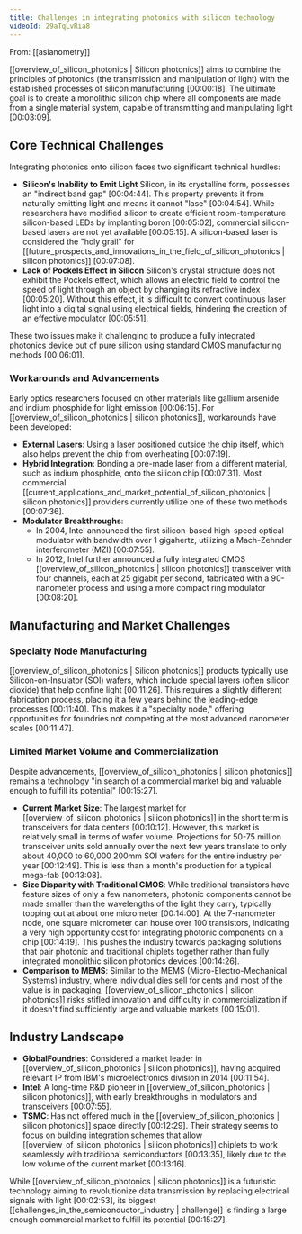 ```yaml
---
title: Challenges in integrating photonics with silicon technology
videoId: 29aTqLvRia8
---
```


From: [[asianometry]] <br/> 

[[overview_of_silicon_photonics | Silicon photonics]] aims to combine the principles of photonics (the transmission and manipulation of light) with the established processes of silicon manufacturing <a class="yt-timestamp" data-t="00:00:18">[00:00:18]</a>. The ultimate goal is to create a monolithic silicon chip where all components are made from a single material system, capable of transmitting and manipulating light <a class="yt-timestamp" data-t="00:03:09">[00:03:09]</a>.

## Core Technical Challenges

Integrating photonics onto silicon faces two significant technical hurdles:

*   **Silicon's Inability to Emit Light**
    Silicon, in its crystalline form, possesses an "indirect band gap" <a class="yt-timestamp" data-t="00:04:44">[00:04:44]</a>. This property prevents it from naturally emitting light and means it cannot "lase" <a class="yt-timestamp" data-t="00:04:54">[00:04:54]</a>. While researchers have modified silicon to create efficient room-temperature silicon-based LEDs by implanting boron <a class="yt-timestamp" data-t="00:05:02">[00:05:02]</a>, commercial silicon-based lasers are not yet available <a class="yt-timestamp" data-t="00:05:15">[00:05:15]</a>. A silicon-based laser is considered the "holy grail" for [[future_prospects_and_innovations_in_the_field_of_silicon_photonics | silicon photonics]] <a class="yt-timestamp" data-t="00:07:08">[00:07:08]</a>.
*   **Lack of Pockels Effect in Silicon**
    Silicon's crystal structure does not exhibit the Pockels effect, which allows an electric field to control the speed of light through an object by changing its refractive index <a class="yt-timestamp" data-t="00:05:20">[00:05:20]</a>. Without this effect, it is difficult to convert continuous laser light into a digital signal using electrical fields, hindering the creation of an effective modulator <a class="yt-timestamp" data-t="00:05:51">[00:05:51]</a>.

These two issues make it challenging to produce a fully integrated photonics device out of pure silicon using standard CMOS manufacturing methods <a class="yt-timestamp" data-t="00:06:01">[00:06:01]</a>.

### Workarounds and Advancements

Early optics researchers focused on other materials like gallium arsenide and indium phosphide for light emission <a class="yt-timestamp" data-t="00:06:15">[00:06:15]</a>. For [[overview_of_silicon_photonics | silicon photonics]], workarounds have been developed:

*   **External Lasers**: Using a laser positioned outside the chip itself, which also helps prevent the chip from overheating <a class="yt-timestamp" data-t="00:07:19">[00:07:19]</a>.
*   **Hybrid Integration**: Bonding a pre-made laser from a different material, such as indium phosphide, onto the silicon chip <a class="yt-timestamp" data-t="00:07:31">[00:07:31]</a>. Most commercial [[current_applications_and_market_potential_of_silicon_photonics | silicon photonics]] providers currently utilize one of these two methods <a class="yt-timestamp" data-t="00:07:36">[00:07:36]</a>.
*   **Modulator Breakthroughs**:
    *   In 2004, Intel announced the first silicon-based high-speed optical modulator with bandwidth over 1 gigahertz, utilizing a Mach-Zehnder interferometer (MZI) <a class="yt-timestamp" data-t="00:07:55">[00:07:55]</a>.
    *   In 2012, Intel further announced a fully integrated CMOS [[overview_of_silicon_photonics | silicon photonics]] transceiver with four channels, each at 25 gigabit per second, fabricated with a 90-nanometer process and using a more compact ring modulator <a class="yt-timestamp" data-t="00:08:20">[00:08:20]</a>.

## Manufacturing and Market Challenges

### Specialty Node Manufacturing

[[overview_of_silicon_photonics | Silicon photonics]] products typically use Silicon-on-Insulator (SOI) wafers, which include special layers (often silicon dioxide) that help confine light <a class="yt-timestamp" data-t="00:11:26">[00:11:26]</a>. This requires a slightly different fabrication process, placing it a few years behind the leading-edge processes <a class="yt-timestamp" data-t="00:11:40">[00:11:40]</a>. This makes it a "specialty node," offering opportunities for foundries not competing at the most advanced nanometer scales <a class="yt-timestamp" data-t="00:11:47">[00:11:47]</a>.

### Limited Market Volume and Commercialization

Despite advancements, [[overview_of_silicon_photonics | silicon photonics]] remains a technology "in search of a commercial market big and valuable enough to fulfill its potential" <a class="yt-timestamp" data-t="00:15:27">[00:15:27]</a>.

*   **Current Market Size**: The largest market for [[overview_of_silicon_photonics | silicon photonics]] in the short term is transceivers for data centers <a class="yt-timestamp" data-t="00:10:12">[00:10:12]</a>. However, this market is relatively small in terms of wafer volume. Projections for 50-75 million transceiver units sold annually over the next few years translate to only about 40,000 to 60,000 200mm SOI wafers for the entire industry per year <a class="yt-timestamp" data-t="00:12:49">[00:12:49]</a>. This is less than a month's production for a typical mega-fab <a class="yt-timestamp" data-t="00:13:08">[00:13:08]</a>.
*   **Size Disparity with Traditional CMOS**: While traditional transistors have feature sizes of only a few nanometers, photonic components cannot be made smaller than the wavelengths of the light they carry, typically topping out at about one micrometer <a class="yt-timestamp" data-t="00:14:00">[00:14:00]</a>. At the 7-nanometer node, one square micrometer can house over 100 transistors, indicating a very high opportunity cost for integrating photonic components on a chip <a class="yt-timestamp" data-t="00:14:19">[00:14:19]</a>. This pushes the industry towards packaging solutions that pair photonic and traditional chiplets together rather than fully integrated monolithic silicon photonics devices <a class="yt-timestamp" data-t="00:14:26">[00:14:26]</a>.
*   **Comparison to MEMS**: Similar to the MEMS (Micro-Electro-Mechanical Systems) industry, where individual dies sell for cents and most of the value is in packaging, [[overview_of_silicon_photonics | silicon photonics]] risks stifled innovation and difficulty in commercialization if it doesn't find sufficiently large and valuable markets <a class="yt-timestamp" data-t="00:15:01">[00:15:01]</a>.

## Industry Landscape

*   **GlobalFoundries**: Considered a market leader in [[overview_of_silicon_photonics | silicon photonics]], having acquired relevant IP from IBM's microelectronics division in 2014 <a class="yt-timestamp" data-t="00:11:54">[00:11:54]</a>.
*   **Intel**: A long-time R&D pioneer in [[overview_of_silicon_photonics | silicon photonics]], with early breakthroughs in modulators and transceivers <a class="yt-timestamp" data-t="00:07:55">[00:07:55]</a>.
*   **TSMC**: Has not offered much in the [[overview_of_silicon_photonics | silicon photonics]] space directly <a class="yt-timestamp" data-t="00:12:29">[00:12:29]</a>. Their strategy seems to focus on building integration schemes that allow [[overview_of_silicon_photonics | silicon photonics]] chiplets to work seamlessly with traditional semiconductors <a class="yt-timestamp" data-t="00:13:35">[00:13:35]</a>, likely due to the low volume of the current market <a class="yt-timestamp" data-t="00:13:16">[00:13:16]</a>.

While [[overview_of_silicon_photonics | silicon photonics]] is a futuristic technology aiming to revolutionize data transmission by replacing electrical signals with light <a class="yt-timestamp" data-t="00:02:53">[00:02:53]</a>, its biggest [[challenges_in_the_semiconductor_industry | challenge]] is finding a large enough commercial market to fulfill its potential <a class="yt-timestamp" data-t="00:15:27">[00:15:27]</a>.